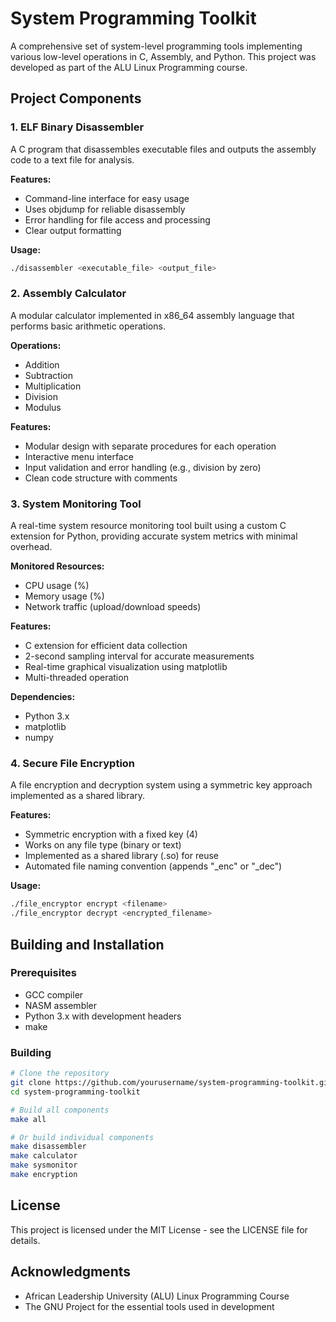 # System Programming Toolkit

A comprehensive set of system-level programming tools implementing various low-level operations in C, Assembly, and Python. This project was developed as part of the ALU Linux Programming course.

## Project Components

### 1. ELF Binary Disassembler

A C program that disassembles executable files and outputs the assembly code to a text file for analysis.

**Features:**
- Command-line interface for easy usage
- Uses objdump for reliable disassembly
- Error handling for file access and processing
- Clear output formatting

**Usage:**
```bash
./disassembler <executable_file> <output_file>
```

### 2. Assembly Calculator

A modular calculator implemented in x86_64 assembly language that performs basic arithmetic operations.

**Operations:**
- Addition
- Subtraction
- Multiplication
- Division
- Modulus

**Features:**
- Modular design with separate procedures for each operation
- Interactive menu interface
- Input validation and error handling (e.g., division by zero)
- Clean code structure with comments

### 3. System Monitoring Tool

A real-time system resource monitoring tool built using a custom C extension for Python, providing accurate system metrics with minimal overhead.

**Monitored Resources:**
- CPU usage (%)
- Memory usage (%)
- Network traffic (upload/download speeds)

**Features:**
- C extension for efficient data collection
- 2-second sampling interval for accurate measurements
- Real-time graphical visualization using matplotlib
- Multi-threaded operation

**Dependencies:**
- Python 3.x
- matplotlib
- numpy

### 4. Secure File Encryption

A file encryption and decryption system using a symmetric key approach implemented as a shared library.

**Features:**
- Symmetric encryption with a fixed key (4)
- Works on any file type (binary or text)
- Implemented as a shared library (.so) for reuse
- Automated file naming convention (appends "_enc" or "_dec")

**Usage:**
```bash
./file_encryptor encrypt <filename>
./file_encryptor decrypt <encrypted_filename>
```

## Building and Installation

### Prerequisites
- GCC compiler
- NASM assembler
- Python 3.x with development headers
- make

### Building

```bash
# Clone the repository
git clone https://github.com/yourusername/system-programming-toolkit.git
cd system-programming-toolkit

# Build all components
make all

# Or build individual components
make disassembler
make calculator
make sysmonitor
make encryption
```

## License

This project is licensed under the MIT License - see the LICENSE file for details.

## Acknowledgments

- African Leadership University (ALU) Linux Programming Course
- The GNU Project for the essential tools used in development
